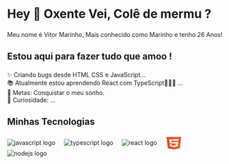 <h1 align="left">Hey 🌵 Oxente Vei, Colê de mermu ? </h1>

###

<p align="left">Meu nome é Vitor Marinho, Mais conhecido como Marinho e tenho 26 Anos! </p>

###

<h2 align="left">Estou aqui para fazer tudo que amoo !</h2>

###

<p align="left">✨ Criando bugs desde HTML CSS e JavaScript...<br>📚 Atualmente estou aprendendo React com TypeScript🧑🏼‍🔬 ...<br>🎯 Metas: Conquistar o meu sonho.<br>🎲 Curiosidade: ...</p>

###

<h2 align="left">Minhas Tecnologias</h2>

###

<div align="left">
  <img src="https://cdn.jsdelivr.net/gh/devicons/devicon/icons/javascript/javascript-original.svg" height="40" alt="javascript logo"  />
  <img width="12" />
  <img src="https://cdn.jsdelivr.net/gh/devicons/devicon/icons/typescript/typescript-original.svg" height="40" alt="typescript logo"  />
  <img width="12" />
  <img src="https://cdn.jsdelivr.net/gh/devicons/devicon/icons/react/react-original.svg" height="40" alt="react logo"  />
  <img width="12" />
  <img align="center" alt="HTML" height="30" width="40" src="https://raw.githubusercontent.com/devicons/devicon/master/icons/html5/html5-original.svg">
  <img width="12" />
  <img width="12" />
  <img width="12" />
  <img src="https://cdn.jsdelivr.net/gh/devicons/devicon/icons/nodejs/nodejs-original.svg" height="40" alt="nodejs logo"  />
  <img width="12" />
  <img width="12" />
</div>

###
